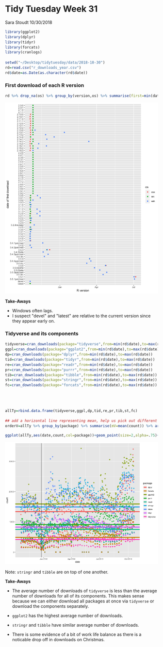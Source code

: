 Tidy Tuesday Week 31
================
Sara Stoudt
10/30/2018

<style>
  .superbigimage{
      overflow-x:scroll;
      white-space: nowrap;
  }

  .superbigimage img{
     max-width: none;
  }

/* https://stackoverflow.com/questions/52448104/how-to-add-horizontal-scroll-bar-for-a-ggplot-plot-in-rmarkdown-html*/
</style>
``` r
library(ggplot2)
library(dplyr)
library(tidyr)
library(forcats)
library(cranlogs)

setwd("~/Desktop/tidytuesday/data/2018-10-30")
rd=read.csv("r_downloads_year.csv")
rd$date=as.Date(as.character(rd$date))
```

### First download of each R version

``` r
rd %>% drop_na(os) %>% group_by(version,os) %>% summarise(first=min(date)) %>% ggplot(.,aes(fct_rev(version),as.Date(first),col=os))+ geom_point()+coord_flip()+xlab("date of first download")+ylab("R version")
```

![](RInstallExplore_files/figure-markdown_github/unnamed-chunk-2-1.png)

**Take-Aways**

-   Windows often lags.
-   I suspect "devel" and "latest" are relative to the current version since they appear early on.

### Tidyverse and its components

``` r
tidyverse=cran_downloads(package="tidyverse",from=min(rd$date),to=max(rd$date))
ggpl=cran_downloads(package="ggplot2",from=min(rd$date),to=max(rd$date))
dp=cran_downloads(package="dplyr",from=min(rd$date),to=max(rd$date))
tid=cran_downloads(package="tidyr",from=min(rd$date),to=max(rd$date))
re=cran_downloads(package="readr",from=min(rd$date),to=max(rd$date))
pr=cran_downloads(package="purrr",from=min(rd$date),to=max(rd$date))
tib=cran_downloads(package="tibble",from=min(rd$date),to=max(rd$date))
st=cran_downloads(package="stringr",from=min(rd$date),to=max(rd$date))
fc=cran_downloads(package="forcats",from=min(rd$date),to=max(rd$date))




allTy=rbind.data.frame(tidyverse,ggpl,dp,tid,re,pr,tib,st,fc)

## add a horizontal line representing mean, help us pick out different colors
orderV=allTy %>% group_by(package) %>% summarise(mV=mean(count)) %>% arrange(mV)
```

``` r
ggplot(allTy,aes(date,count,col=package))+geom_point(size=2,alpha=.75)+geom_hline(data=orderV,aes(yintercept=mV,col=package),lwd=2,lty=c(rep(1,7),2,1))+geom_vline(aes(xintercept=as.Date("2017-12-25")))
```

![](RInstallExplore_files/figure-markdown_github/unnamed-chunk-4-1.png)

Note: `stringr` and `tibble` are on top of one another.

**Take-Aways**

-   The average number of downloads of `tidyverse` is less than the average number of downloads for all of its components. This makes sense because we can either download all packages at once via `tidyverse` or download the components separately.

-   `ggplot2` has the highest average number of downloads.

-   `stringr` and `tibble` have similar average number of downloads.

-   There is some evidence of a bit of work life balance as there is a noticable drop off in downloads on Christmas.
